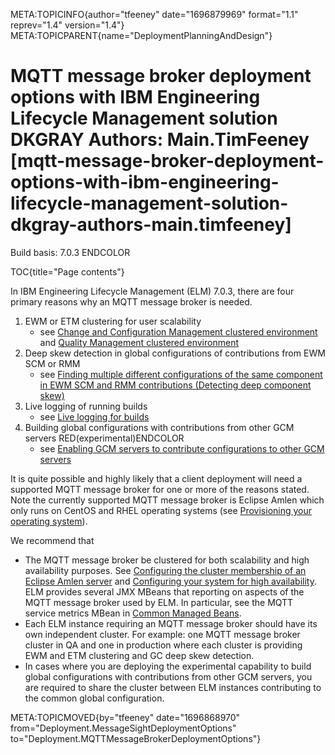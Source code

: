 META:TOPICINFO{author="tfeeney" date="1696879969" format="1.1"
reprev="1.4" version="1.4"}
META:TOPICPARENT{name="DeploymentPlanningAndDesign"}

# MQTT message broker deployment options with IBM Engineering Lifecycle Management solution DKGRAY Authors: Main.TimFeeney [mqtt-message-broker-deployment-options-with-ibm-engineering-lifecycle-management-solution-dkgray-authors-main.timfeeney]

Build basis: 7.0.3 ENDCOLOR

TOC{title="Page contents"}

In IBM Engineering Lifecycle Management (ELM) 7.0.3, there are four
primary reasons why an MQTT message broker is needed.

1.  EWM or ETM clustering for user scalability
    -   see [Change and Configuration Management clustered
        environment](https://www.ibm.com/docs/en/engineering-lifecycle-management-suite/lifecycle-management/7.0.3?topic=considerations-change-configuration-management-clustered-environment)
        and [Quality Management clustered
        environment](https://www.ibm.com/docs/en/engineering-lifecycle-management-suite/lifecycle-management/7.0.3?topic=considerations-quality-management-clustered-environment)
2.  Deep skew detection in global configurations of contributions from
    EWM SCM or RMM
    -   see [Finding multiple different configurations of the same
        component in EWM SCM and RMM contributions (Detecting deep
        component
        skew)](https://www.ibm.com/docs/en/engineering-lifecycle-management-suite/lifecycle-management/7.0.3?topic=areas-detecting-deep-component-skew)
3.  Live logging of running builds
    -   see [Live logging for
        builds](https://www.ibm.com/docs/en/engineering-lifecycle-management-suite/lifecycle-management/7.0.3?topic=SSYMRC_7.0.3/com.ibm.team.build.doc/topics/c_ee_livelogging_overview.htm)
4.  Building global configurations with contributions from other GCM
    servers RED(experimental)ENDCOLOR
    -   see [Enabling GCM servers to contribute configurations to other
        GCM servers
        ](https://www.ibm.com/docs/en/engineering-lifecycle-management-suite/lifecycle-management/7.0.3?topic=agcpa-enabling-gcm-servers-contribute-configurations-other-gcm-servers)

It is quite possible and highly likely that a client deployment will
need a supported MQTT message broker for one or more of the reasons
stated. Note the currently supported MQTT message broker is Eclipse
Amlen which only runs on CentOS and RHEL operating systems (see
[Provisioning your operating
system](https://eclipse.dev/amlen/docs/QuickStartGuide/qs00030_.html)).

We recommend that

-   The MQTT message broker be clustered for both scalability and high
    availability purposes. See [Configuring the cluster membership of an
    Eclipse Amlen
    server](https://eclipse.dev/amlen/docs/Administering/ad00940_.html)
    and [Configuring your system for high
    availability](https://eclipse.dev/amlen/docs/Administering/ad00400_.html).
    ELM provides several JMX MBeans that reporting on aspects of the
    MQTT message broker used by ELM. In particular, see the MQTT service
    metrics MBean in [Common Managed
    Beans](https://jazz.net/wiki/bin/view/Deployment/Common605Beans).
-   Each ELM instance requiring an MQTT message broker should have its
    own independent cluster. For example: one MQTT message broker
    cluster in QA and one in production where each cluster is providing
    EWM and ETM clustering and GC deep skew detection.
-   In cases where you are deploying the experimental capability to
    build global configurations with contributions from other GCM
    servers, you are required to share the cluster between ELM instances
    contributing to the common global configuration.

META:TOPICMOVED{by="tfeeney" date="1696868970"
from="Deployment.MessageSightDeploymentOptions"
to="Deployment.MQTTMessageBrokerDeploymentOptions"}
